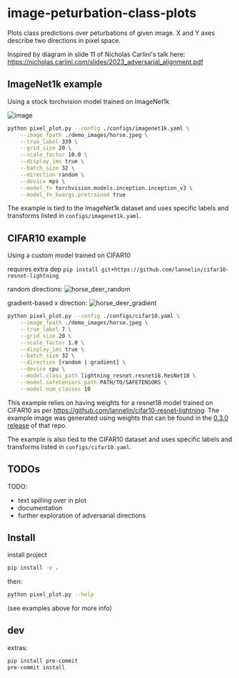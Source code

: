 # image-peturbation-class-plots

Plots class predictions over peturbations of given image. X and Y axes describe two directions in pixel space.


Inspired by diagram in slide 11 of Nicholas Carlini's talk here: https://nicholas.carlini.com/slides/2023_adversarial_alignment.pdf


## ImageNet1k example

Using a stock torchvision model trained on ImageNet1k

![image](https://github.com/user-attachments/assets/527b5018-9707-45c8-8c49-f90d6e274fc2)


```bash
python pixel_plot.py --config ./configs/imagenet1k.yaml \
    --image_fpath ./demo_images/horse.jpeg \
    --true_label 339 \
    --grid_size 20 \
    --scale_factor 10.0 \
    --display_ims true \
    --batch_size 32 \
    --direction random \
    --device mps \
    --model_fn torchvision.models.inception.inception_v3 \
    --model_fn_kwargs.pretrained true
```

The example is tied to the ImageNet1k dataset and uses specific labels and transforms listed in `configs/imagenet1k.yaml`.

## CIFAR10 example

Using a custom model trained on CIFAR10

requires extra dep `pip install git+https://github.com/lannelin/cifar10-resnet-lightning`

random directions:
![horse_deer_random](https://github.com/user-attachments/assets/d22004ac-4852-4f32-b5c4-951e7ac2798c)


gradient-based x direction:
![horse_deer_gradient](https://github.com/user-attachments/assets/307e4e93-3471-4b05-9ccd-70b7b78ce8bb)


```bash
python pixel_plot.py --config ./configs/cifar10.yaml \
    --image_fpath ./demo_images/horse.jpeg \
    --true_label 7 \
    --grid_size 20 \
    --scale_factor 1.0 \
    --display_ims true \
    --batch_size 32 \
    --direction [random | gradient] \
    --device cpu \
    --model.class_path lightning_resnet.resnet18.ResNet18 \
    --model.safetensors_path PATH/TO/SAFETENSORS \
    --model.num_classes 10
```


This example relies on having weights for a resnet18 model trained on CIFAR10 as per https://github.com/lannelin/cifar10-resnet-lightning. The example image was generated using weights that can be found in the [0.3.0 release](https://github.com/lannelin/cifar10-resnet-lightning/releases/tag/v0.3.0) of that repo.

The example is also tied to the CIFAR10 dataset and uses specific labels and transforms listed in `configs/cifar10.yaml`.


## TODOs

TODO:

- text spilling over in plot
- documentation
- further exploration of adversarial directions

## Install

install project

```bash
pip install -e .
```

then:

```bash
python pixel_plot.py --help
```

(see examples above for more info)

## dev

extras:
```bash
pip install pre-commit
pre-commit install
```
